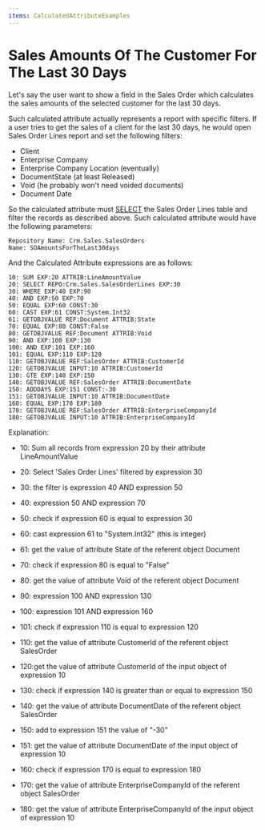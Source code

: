 ```yaml
---
items: CalculatedAttributeExamples
---
```


# Sales Amounts Of The Customer For The Last 30 Days

Let's say the user want to show a field in the Sales Order  which calculates the sales amounts of the selected customer for the last 30 days.

Such calculated attribute actually represents a report  with specific filters. If a user tries to get the sales of a client for  the last 30 days, he would open Sales Order Lines report and set the  following filters:

- Client
- Enterprise Company
- Enterprise Company Location (eventually)
- DocumentState (at least Released)
- Void (he probably won't need voided documents)
- Document Date

So the calculated attribute must [SELECT](../operators/select.md) the Sales Order Lines table and filter the records as described above.  Such calculated attribute would have the following parameters:

```
Repository Name: Crm.Sales.SalesOrders
Name: SOAmountsForTheLast30days
```

And the Calculated Attribute expressions are as follows:

```
10: SUM EXP:20 ATTRIB:LineAmountValue
20: SELECT REPO:Crm.Sales.SalesOrderLines EXP:30
30: WHERE EXP:40 EXP:90
40: AND EXP:50 EXP:70
50: EQUAL EXP:60 CONST:30
60: CAST EXP:61 CONST:System.Int32
61: GETOBJVALUE REF:Document ATTRIB:State
70: EQUAL EXP:80 CONST:False
80: GETOBJVALUE REF:Document ATTRIB:Void
90: AND EXP:100 EXP:130
100: AND EXP:101 EXP:160
101: EQUAL EXP:110 EXP:120
110: GETOBJVALUE REF:SalesOrder ATTRIB:CustomerId
120: GETOBJVALUE INPUT:10 ATTRIB:CustomerId
130: GTE EXP:140 EXP:150
140: GETOBJVALUE REF:SalesOrder ATTRIB:DocumentDate
150: ADDDAYS EXP:151 CONST:-30
151: GETOBJVALUE INPUT:10 ATTRIB:DocumentDate
160: EQUAL EXP:170 EXP:180
170: GETOBJVALUE REF:SalesOrder ATTRIB:EnterpriseCompanyId
180: GETOBJVALUE INPUT:10 ATTRIB:EnterpriseCompanyId
```

Explanation:

- 10: Sum all records from expression 20 by their attribute LineAmountValue
- 20: Select 'Sales Order Lines' filtered by expression 30

- 30: the filter is expression 40 AND expression 50

- 40: expression 50 AND expression 70

- 50: check if expression 60 is equal to expression 30

- 60: cast expression 61 to "System.Int32" (this is integer)

- 61: get the value of attribute State of the referent object Document

- 70: check if expression 80 is equal to "False"

- 80: get the value of attribute Void of the referent object Document

- 90: expression 100 AND expression 130

- 100: expression 101 AND expression 160

- 101: check if expression 110 is equal to expression 120

- 110: get the value of attribute CustomerId of the referent object SalesOrder

- 120:get the value of attribute CustomerId of the input object of expression 10

- 130:  check if expression 140 is greater than or equal to expression 150

- 140: get the value of attribute DocumentDate of the referent object SalesOrder

- 150: add to expression 151 the value of "-30"

- 151: get the value of attribute DocumentDate of the input object of expression 10

- 160: check if expression 170 is equal to expression 180

- 170: get the value of attribute EnterpriseCompanyId of the referent object SalesOrder

- 180: get the value of attribute EnterpriseCompanyId of the input object of expression 10